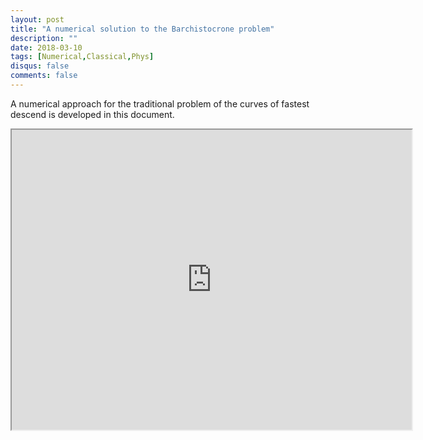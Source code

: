 ```yaml
---
layout: post
title: "A numerical solution to the Barchistocrone problem"
description: ""
date: 2018-03-10
tags: [Numerical,Classical,Phys]
disqus: false
comments: false
---
```

A numerical approach for the traditional problem of the curves of fastest descend is developed in this document.
<!--more-->
<div style="margin:0 auto;text-align:center">


<iframe src="https://drive.google.com/file/d/1cix2nYzmWSszAs32SRA8E_iV_JhfQCcL/preview" width="640" height="480" allow="autoplay"></iframe>

</div>